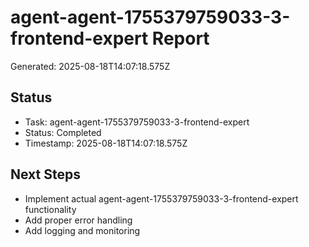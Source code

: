 # agent-agent-1755379759033-3-frontend-expert Report

Generated: 2025-08-18T14:07:18.575Z

## Status
- Task: agent-agent-1755379759033-3-frontend-expert
- Status: Completed
- Timestamp: 2025-08-18T14:07:18.575Z

## Next Steps
- Implement actual agent-agent-1755379759033-3-frontend-expert functionality
- Add proper error handling
- Add logging and monitoring

